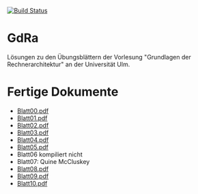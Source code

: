 [![Build Status](https://travis-ci.org/aul12/GdRa.svg?branch=master)](https://travis-ci.org/aul12/GdRa)
# GdRa
Lösungen zu den Übungsblättern der Vorlesung "Grundlagen der Rechnerarchitektur" an der Universität Ulm.

# Fertige Dokumente
 * [Blatt00.pdf](https://aul12.github.io/GdRa/Blatt00.pdf)
 * [Blatt01.pdf](https://aul12.github.io/GdRa/Blatt01.pdf)
 * [Blatt02.pdf](https://aul12.github.io/GdRa/Blatt02.pdf)
 * [Blatt03.pdf](https://aul12.github.io/GdRa/Blatt03.pdf)
 * [Blatt04.pdf](https://aul12.github.io/GdRa/Blatt04.pdf)
 * [Blatt05.pdf](https://aul12.github.io/GdRa/Blatt05.pdf)
 * Blatt06 kompiliert nicht
 * Blatt07: Quine McCluskey
 * [Blatt08.pdf](https://aul12.github.io/GdRa/Blatt08.pdf)
 * [Blatt09.pdf](https://aul12.github.io/GdRa/Blatt09.pdf)
 * [Blatt10.pdf](https://aul12.github.io/GdRa/Blatt10.pdf)
